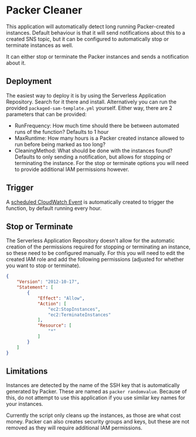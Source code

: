 # Packer Cleaner

This application will automatically detect long running Packer-created instances. Default behaviour is that it will send notifications about this to a created SNS topic, but it can be configured to automatically stop or terminate instances as well.

It can either stop or terminate the Packer instances and sends a notification about it.

## Deployment

The easiest way to deploy it is by using the Serverless Application Repository. Search for it there and install. Alternatively you can run the provided `packaged-sam-template.yml` yourself. Either way, there are 2 parameters that can be provided:

*   RunFrequency: How much time should there be between automated runs of the function? Defaults to 1 hour
*   MaxRuntime: How many hours is a Packer created instance allowed to run before being marked as too long?
*   CleaningMethod: What should be done with the instances found? Defaults to only sending a notification, but allows for stopping or terminating the instance. For the stop or terminate options you will need to provide additional IAM permissions however.

## Trigger

A [scheduled CloudWatch Event](https://docs.aws.amazon.com/lambda/latest/dg/tutorial-scheduled-events-schedule-expressions.html) is automatically created to trigger the function, by default running every hour.

## Stop or Terminate

The Serverless Application Repository doesn't allow for the automatic creation of the permissions required for stopping or terminating an instance, so these need to be configured manually. For this you will need to edit the created IAM role and add the following permissions (adjusted for whether you want to stop or terminate).

```json
{
    "Version": "2012-10-17",
    "Statement": [
        {
            "Effect": "Allow",
            "Action": [
                "ec2:StopInstances",
                "ec2:TerminateInstances"
            ],
            "Resource": [
                "*"
            ]
        }
    ]
}
```

## Limitations

Instances are detected by the name of the SSH key that is automatically generated by Packer. These are named as `packer randomvalue`. Because of this, do not attempt to use this application if you use similar key names for your instances.

Currently the script only cleans up the instances, as those are what cost money. Packer can also creates security groups and keys, but these are not removed as they will require additional IAM permissions.

